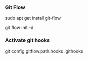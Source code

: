 
### Git Flow

sudo apt get install git-flow

git flow init -d

### Activate git hooks

git config gitflow.path.hooks .githooks
